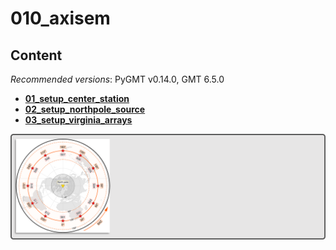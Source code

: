 # 010_axisem

## Content

_Recommended versions_: PyGMT v0.14.0, GMT 6.5.0

- **[01_setup_center_station](https://github.com/yvonnefroehlich/GMT_PyGMT_plotting/tree/main/010_axisem/01_setup_center_station)**
- **[02_setup_northpole_source](https://github.com/yvonnefroehlich/GMT_PyGMT_plotting/tree/main/010_axisem/02_setup_northpole_source)**
- **[03_setup_virginia_arrays](https://github.com/yvonnefroehlich/GMT_PyGMT_plotting/tree/main/010_axisem/03_setup_virginia_arrays)**

![](https://github.com/yvonnefroehlich/gmt-pygmt-plotting/raw/main/_images/github_maps_readme_010axisem.png)
